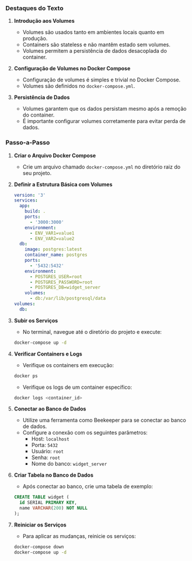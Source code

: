 ### Destaques do Texto

1. **Introdução aos Volumes**

   - Volumes são usados tanto em ambientes locais quanto em produção.
   - Containers são stateless e não mantêm estado sem volumes.
   - Volumes permitem a persistência de dados desacoplada do container.

2. **Configuração de Volumes no Docker Compose**

   - Configuração de volumes é simples e trivial no Docker Compose.
   - Volumes são definidos no `docker-compose.yml`.

3. **Persistência de Dados**

   - Volumes garantem que os dados persistam mesmo após a remoção do container.
   - É importante configurar volumes corretamente para evitar perda de dados.

### Passo-a-Passo

1. **Criar o Arquivo Docker Compose**

   - Crie um arquivo chamado `docker-compose.yml` no diretório raiz do seu projeto.

2. **Definir a Estrutura Básica com Volumes**

   ```yaml
   version: '3'
   services:
     app:
       build: .
       ports:
         - '3000:3000'
       environment:
         - ENV_VAR1=value1
         - ENV_VAR2=value2
     db:
       image: postgres:latest
       container_name: postgres
       ports:
         - '5432:5432'
       environment:
         - POSTGRES_USER=root
         - POSTGRES_PASSWORD=root
         - POSTGRES_DB=widget_server
       volumes:
         - db:/var/lib/postgresql/data
   volumes:
     db:
   ```

3. **Subir os Serviços**

   - No terminal, navegue até o diretório do projeto e execute:

   ```sh
   docker-compose up -d
   ```

4. **Verificar Containers e Logs**

   - Verifique os containers em execução:

   ```sh
   docker ps
   ```

   - Verifique os logs de um container específico:

   ```sh
   docker logs <container_id>
   ```

5. **Conectar ao Banco de Dados**

   - Utilize uma ferramenta como Beekeeper para se conectar ao banco de dados.
   - Configure a conexão com os seguintes parâmetros:
     - Host: `localhost`
     - Porta: `5432`
     - Usuário: `root`
     - Senha: `root`
     - Nome do banco: `widget_server`

6. **Criar Tabela no Banco de Dados**

   - Após conectar ao banco, crie uma tabela de exemplo:

   ```sql
   CREATE TABLE widget (
     id SERIAL PRIMARY KEY,
     name VARCHAR(200) NOT NULL
   );
   ```

7. **Reiniciar os Serviços**
   - Para aplicar as mudanças, reinicie os serviços:
   ```sh
   docker-compose down
   docker-compose up -d
   ```
